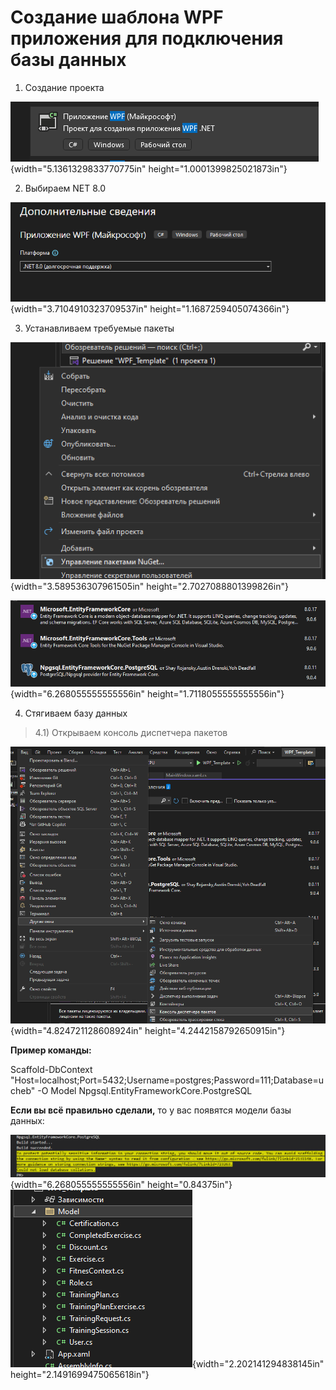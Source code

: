 # Создание шаблона WPF приложения для подключения базы данных

1)  Создание проекта

![](./image1.png){width="5.1361329833770775in"
height="1.0001399825021873in"}

2)  Выбираем NET 8.0

![](./image2.png){width="3.7104910323709537in"
height="1.1687259405074366in"}

3)  Устанавливаем требуемые пакеты

![](./image3.png){width="3.589536307961505in"
height="2.7027088801399826in"}

![](./image4.png){width="6.268055555555556in"
height="1.7118055555555556in"}

4)  Стягиваем базу данных

> 4.1) Открываем консоль диспетчера пакетов

![](./image5.png){width="4.824721128608924in"
height="4.2442158792650915in"}

**Пример команды:**

Scaffold-DbContext
\"Host=localhost;Port=5432;Username=postgres;Password=111;Database=ucheb\"
-O Model Npgsql.EntityFrameworkCore.PostgreSQL

**Если вы всё правильно сделали,** то у вас появятся модели базы данных:

![](./image6.png){width="6.268055555555556in" height="0.84375in"}\
![](./image7.png){width="2.202141294838145in"
height="2.1491699475065618in"}
